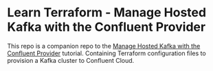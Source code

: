 # Learn Terraform - Manage Hosted Kafka with the Confluent Provider

This repo is a companion repo to the [Manage Hosted Kafka with the Confluent Provider](https://developer.hashicorp.com/terraform/tutorials/applications/confluent-provider) tutorial.
Containing Terraform configuration files to provision a Kafka cluster to Confluent Cloud.
